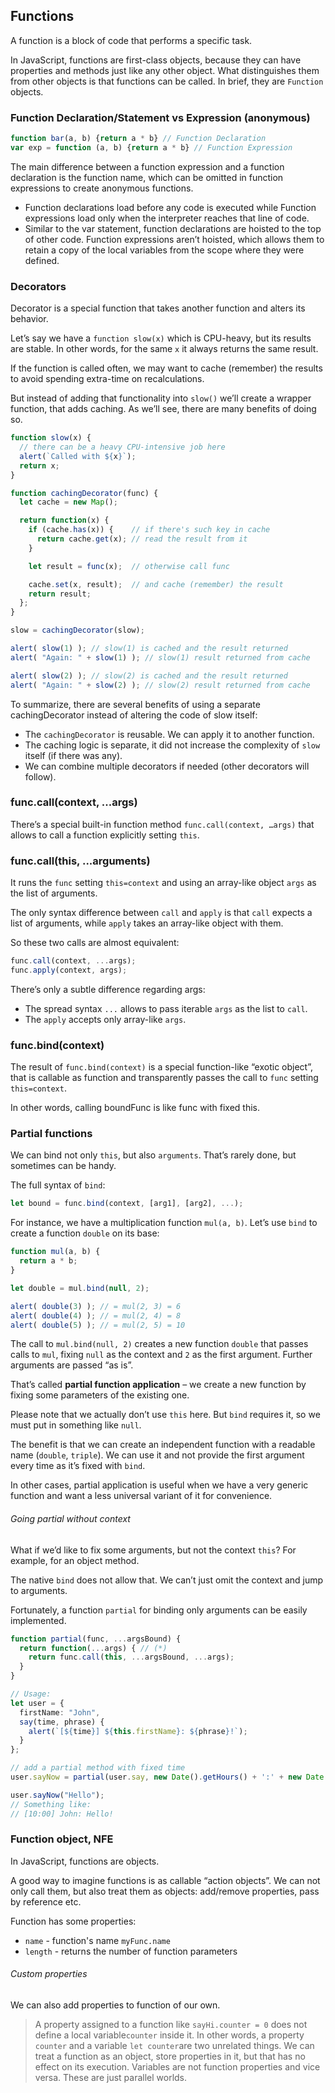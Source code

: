 ## Functions
A function is a block of code that performs a specific task.

In JavaScript, functions are first-class objects, because they can have properties and
methods just like any other object. What distinguishes them from other objects is that
functions can be called. In brief, they are `Function` objects.

###  Function Declaration/Statement vs Expression (anonymous)
```typescript
function bar(a, b) {return a * b} // Function Declaration
var exp = function (a, b) {return a * b} // Function Expression
```
The main difference between a function expression and a function declaration is the function name,
which can be omitted in function expressions to create anonymous functions.
- Function declarations load before any code is executed while Function expressions
  load only when the interpreter reaches that line of code.
- Similar to the var statement, function declarations are hoisted to the top of other code.
  Function expressions aren’t hoisted, which allows them to retain a copy of the
  local variables from the scope where they were defined.

### Decorators
Decorator is a special function that takes another function and alters its behavior.

Let’s say we have a `function slow(x)` which is CPU-heavy, but its results are stable.
In other words, for the same `x` it always returns the same result.

If the function is called often, we may want to cache (remember) the results to
avoid spending extra-time on recalculations.

But instead of adding that functionality into `slow()` we’ll create a wrapper function,
that adds caching. As we’ll see, there are many benefits of doing so.

```typescript
function slow(x) {
  // there can be a heavy CPU-intensive job here
  alert(`Called with ${x}`);
  return x;
}

function cachingDecorator(func) {
  let cache = new Map();

  return function(x) {
    if (cache.has(x)) {    // if there's such key in cache
      return cache.get(x); // read the result from it
    }

    let result = func(x);  // otherwise call func

    cache.set(x, result);  // and cache (remember) the result
    return result;
  };
}

slow = cachingDecorator(slow);

alert( slow(1) ); // slow(1) is cached and the result returned
alert( "Again: " + slow(1) ); // slow(1) result returned from cache

alert( slow(2) ); // slow(2) is cached and the result returned
alert( "Again: " + slow(2) ); // slow(2) result returned from cache
```

To summarize, there are several benefits of using a separate cachingDecorator instead
of altering the code of slow itself:
- The `cachingDecorator` is reusable. We can apply it to another function.
- The caching logic is separate, it did not increase the complexity of `slow` itself (if there was any).
- We can combine multiple decorators if needed (other decorators will follow).

### func.call(context, ...args)
There’s a special built-in function method `func.call(context, …args)` that allows to
call a function explicitly setting `this`.

### func.call(this, ...arguments)
It runs the `func` setting `this=context` and using an array-like object `args` as the list of arguments.

The only syntax difference between `call` and `apply` is that `call` expects a list of arguments,
while `apply` takes an array-like object with them.

So these two calls are almost equivalent:
```typescript
func.call(context, ...args);
func.apply(context, args);
```
There’s only a subtle difference regarding args:
- The spread syntax `...` allows to pass iterable `args` as the list to `call`.
- The `apply` accepts only array-like `args`.

### func.bind(context)
The result of `func.bind(context)` is a special function-like “exotic object”,
that is callable as function and transparently passes the call to `func` setting `this=context`.

In other words, calling boundFunc is like func with fixed this.

### Partial functions
We can bind not only `this`, but also `arguments`. That’s rarely done, but sometimes can be handy.

The full syntax of `bind`:
```typescript
let bound = func.bind(context, [arg1], [arg2], ...);
```
For instance, we have a multiplication function `mul(a, b)`.
Let’s use `bind` to create a function `double` on its base:
```typescript
function mul(a, b) {
  return a * b;
}

let double = mul.bind(null, 2);

alert( double(3) ); // = mul(2, 3) = 6
alert( double(4) ); // = mul(2, 4) = 8
alert( double(5) ); // = mul(2, 5) = 10
```
The call to `mul.bind(null, 2)` creates a new function `double` that passes calls to `mul`,
fixing `null` as the context and `2` as the first argument. Further arguments are passed “as is”.

That’s called **partial function application** – we create a new function by fixing some
parameters of the existing one.

Please note that we actually don’t use `this` here. But `bind` requires it,
so we must put in something like `null`.

The benefit is that we can create an independent function with a readable name (`double`, `triple`).
We can use it and not provide the first argument every time as it’s fixed with `bind`.

In other cases, partial application is useful when we have a very generic function and want a less universal variant of it for convenience.

###### Going partial without context
What if we’d like to fix some arguments, but not the context `this`? For example, for an object method.

The native `bind` does not allow that. We can’t just omit the context and jump to arguments.

Fortunately, a function `partial` for binding only arguments can be easily implemented.
```typescript
function partial(func, ...argsBound) {
  return function(...args) { // (*)
    return func.call(this, ...argsBound, ...args);
  }
}

// Usage:
let user = {
  firstName: "John",
  say(time, phrase) {
    alert(`[${time}] ${this.firstName}: ${phrase}!`);
  }
};

// add a partial method with fixed time
user.sayNow = partial(user.say, new Date().getHours() + ':' + new Date().getMinutes());

user.sayNow("Hello");
// Something like:
// [10:00] John: Hello!
```
### Function object, NFE
In JavaScript, functions are objects.

A good way to imagine functions is as callable “action objects”. We can not only call them,
but also treat them as objects: add/remove properties, pass by reference etc.

Function has some properties:
- `name` - function's name `myFunc.name`
- `length` - returns the number of function parameters

###### Custom properties
We can also add properties to function of our own.

> A property assigned to a function like `sayHi.counter = 0` does not define a local variable`counter`
inside it. In other words, a property `counter` and a variable `let counter`are two unrelated things.
We can treat a function as an object, store properties in it, but that has no effect on its execution.
Variables are not function properties and vice versa. These are just parallel worlds.












